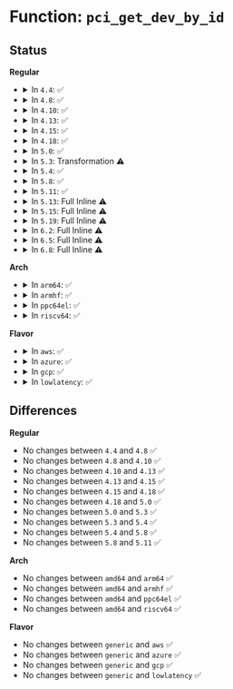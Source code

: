 # Function: <code>pci_get_dev_by_id</code>

## Status
<b>Regular</b>
<ul>
<li>
<details>
<summary>In <code>4.4</code>: ✅</summary>

```c
struct pci_dev *pci_get_dev_by_id(const struct pci_device_id *id, struct pci_dev *from);
```

**Collision:** Unique Static

**Inline:** No

**Transformation:** False

**Instances:**

```
In drivers/pci/search.c (ffffffff8143ab20)
Location: drivers/pci/search.c:260
Inline: False
Direct callers:
  - drivers/pci/search.c:pci_get_domain_bus_and_slot
  - drivers/pci/search.c:pci_get_class
  - drivers/pci/search.c:pci_dev_present
```
**Symbols:**

```
ffffffff8143ab20-ffffffff8143abaa: pci_get_dev_by_id (STB_LOCAL)
```
</details>
</li>
<li>
<details>
<summary>In <code>4.8</code>: ✅</summary>

```c
struct pci_dev *pci_get_dev_by_id(const struct pci_device_id *id, struct pci_dev *from);
```

**Collision:** Unique Static

**Inline:** No

**Transformation:** False

**Instances:**

```
In drivers/pci/search.c (ffffffff81486a40)
Location: drivers/pci/search.c:264
Inline: False
Direct callers:
  - drivers/pci/search.c:pci_dev_present
  - drivers/pci/search.c:pci_get_class
  - drivers/pci/search.c:pci_get_domain_bus_and_slot
```
**Symbols:**

```
ffffffff81486a40-ffffffff81486aca: pci_get_dev_by_id (STB_LOCAL)
```
</details>
</li>
<li>
<details>
<summary>In <code>4.10</code>: ✅</summary>

```c
struct pci_dev *pci_get_dev_by_id(const struct pci_device_id *id, struct pci_dev *from);
```

**Collision:** Unique Static

**Inline:** No

**Transformation:** False

**Instances:**

```
In drivers/pci/search.c (ffffffff814a81f0)
Location: drivers/pci/search.c:264
Inline: False
Direct callers:
  - drivers/pci/search.c:pci_dev_present
  - drivers/pci/search.c:pci_get_class
  - drivers/pci/search.c:pci_get_domain_bus_and_slot
```
**Symbols:**

```
ffffffff814a81f0-ffffffff814a827a: pci_get_dev_by_id (STB_LOCAL)
```
</details>
</li>
<li>
<details>
<summary>In <code>4.13</code>: ✅</summary>

```c
struct pci_dev *pci_get_dev_by_id(const struct pci_device_id *id, struct pci_dev *from);
```

**Collision:** Unique Static

**Inline:** No

**Transformation:** False

**Instances:**

```
In drivers/pci/search.c (ffffffff814b21b0)
Location: drivers/pci/search.c:268
Inline: False
Direct callers:
  - drivers/pci/search.c:pci_dev_present
  - drivers/pci/search.c:pci_get_class
  - drivers/pci/search.c:pci_get_domain_bus_and_slot
```
**Symbols:**

```
ffffffff814b21b0-ffffffff814b221b: pci_get_dev_by_id (STB_LOCAL)
```
</details>
</li>
<li>
<details>
<summary>In <code>4.15</code>: ✅</summary>

```c
struct pci_dev *pci_get_dev_by_id(const struct pci_device_id *id, struct pci_dev *from);
```

**Collision:** Unique Static

**Inline:** No

**Transformation:** False

**Instances:**

```
In drivers/pci/search.c (ffffffff814f18a0)
Location: drivers/pci/search.c:268
Inline: False
Direct callers:
  - drivers/pci/search.c:pci_dev_present
  - drivers/pci/search.c:pci_get_class
  - drivers/pci/search.c:pci_get_domain_bus_and_slot
```
**Symbols:**

```
ffffffff814f18a0-ffffffff814f190b: pci_get_dev_by_id (STB_LOCAL)
```
</details>
</li>
<li>
<details>
<summary>In <code>4.18</code>: ✅</summary>

```c
struct pci_dev *pci_get_dev_by_id(const struct pci_device_id *id, struct pci_dev *from);
```

**Collision:** Unique Static

**Inline:** No

**Transformation:** False

**Instances:**

```
In drivers/pci/search.c (ffffffff81521b30)
Location: drivers/pci/search.c:269
Inline: False
Direct callers:
  - drivers/pci/search.c:pci_dev_present
  - drivers/pci/search.c:pci_get_class
  - drivers/pci/search.c:pci_get_domain_bus_and_slot
```
**Symbols:**

```
ffffffff81521b30-ffffffff81521b9b: pci_get_dev_by_id (STB_LOCAL)
```
</details>
</li>
<li>
<details>
<summary>In <code>5.0</code>: ✅</summary>

```c
struct pci_dev *pci_get_dev_by_id(const struct pci_device_id *id, struct pci_dev *from);
```

**Collision:** Unique Static

**Inline:** No

**Transformation:** False

**Instances:**

```
In drivers/pci/search.c (ffffffff81537960)
Location: drivers/pci/search.c:269
Inline: False
Direct callers:
  - drivers/pci/search.c:pci_dev_present
  - drivers/pci/search.c:pci_get_class
  - drivers/pci/search.c:pci_get_domain_bus_and_slot
```
**Symbols:**

```
ffffffff81537960-ffffffff815379cc: pci_get_dev_by_id (STB_LOCAL)
```
</details>
</li>
<li>
<details>
<summary>In <code>5.3</code>: Transformation ⚠️</summary>

```c
struct pci_dev *pci_get_dev_by_id(const struct pci_device_id *id, struct pci_dev *from);
```

**Collision:** Unique Static

**Inline:** No

**Transformation:** True

**Instances:**

```
In drivers/pci/search.c (0)
Location: drivers/pci/search.c:265
Inline: False
Direct callers:
  - drivers/pci/search.c:pci_dev_present
  - drivers/pci/search.c:pci_get_class
  - drivers/pci/search.c:pci_get_domain_bus_and_slot
```
**Symbols:**

```
ffffffff815672f0-ffffffff81567365: pci_get_dev_by_id (STB_LOCAL)
ffffffff815676fc-ffffffff81567717: pci_get_dev_by_id.cold (STB_LOCAL)
```
</details>
</li>
<li>
<details>
<summary>In <code>5.4</code>: ✅</summary>

```c
struct pci_dev *pci_get_dev_by_id(const struct pci_device_id *id, struct pci_dev *from);
```

**Collision:** Unique Static

**Inline:** No

**Transformation:** False

**Instances:**

```
In drivers/pci/search.c (ffffffff81588650)
Location: drivers/pci/search.c:264
Inline: False
Direct callers:
  - drivers/pci/search.c:pci_dev_present
  - drivers/pci/search.c:pci_get_class
  - drivers/pci/search.c:pci_get_domain_bus_and_slot
```
**Symbols:**

```
ffffffff81588650-ffffffff815886bd: pci_get_dev_by_id (STB_LOCAL)
```
</details>
</li>
<li>
<details>
<summary>In <code>5.8</code>: ✅</summary>

```c
struct pci_dev *pci_get_dev_by_id(const struct pci_device_id *id, struct pci_dev *from);
```

**Collision:** Unique Static

**Inline:** No

**Transformation:** False

**Instances:**

```
In drivers/pci/search.c (ffffffff8162f230)
Location: drivers/pci/search.c:270
Inline: False
Direct callers:
  - drivers/pci/search.c:pci_dev_present
  - drivers/pci/search.c:pci_get_class
  - drivers/pci/search.c:pci_get_domain_bus_and_slot
```
**Symbols:**

```
ffffffff8162f230-ffffffff8162f29d: pci_get_dev_by_id (STB_LOCAL)
```
</details>
</li>
<li>
<details>
<summary>In <code>5.11</code>: ✅</summary>

```c
struct pci_dev *pci_get_dev_by_id(const struct pci_device_id *id, struct pci_dev *from);
```

**Collision:** Unique Static

**Inline:** No

**Transformation:** False

**Instances:**

```
In drivers/pci/search.c (ffffffff816548c0)
Location: drivers/pci/search.c:270
Inline: False
Direct callers:
  - drivers/pci/search.c:pci_dev_present
  - drivers/pci/search.c:pci_get_class
  - drivers/pci/search.c:pci_get_domain_bus_and_slot
```
**Symbols:**

```
ffffffff816548c0-ffffffff8165492d: pci_get_dev_by_id (STB_LOCAL)
```
</details>
</li>
<li>
<details>
<summary>In <code>5.13</code>: Full Inline ⚠️</summary>

**Collision:** Unique Static

**Inline:** Full

**Transformation:** False

**Instances:**

```
In drivers/pci/search.c (ffffffff8163740c)
Location: drivers/pci/search.c:268
Inline: True
Inline callers:
  - drivers/pci/search.c:pci_dev_present
  - drivers/pci/search.c:pci_get_class
  - drivers/pci/search.c:pci_get_domain_bus_and_slot
```
</details>
</li>
<li>
<details>
<summary>In <code>5.15</code>: Full Inline ⚠️</summary>

**Collision:** Unique Static

**Inline:** Full

**Transformation:** False

**Instances:**

```
In drivers/pci/search.c (ffffffff816a767c)
Location: drivers/pci/search.c:268
Inline: True
Inline callers:
  - drivers/pci/search.c:pci_dev_present
  - drivers/pci/search.c:pci_get_class
  - drivers/pci/search.c:pci_get_domain_bus_and_slot
```
</details>
</li>
<li>
<details>
<summary>In <code>5.19</code>: Full Inline ⚠️</summary>

**Collision:** Unique Static

**Inline:** Full

**Transformation:** False

**Instances:**

```
In drivers/pci/search.c (ffffffff817ca092)
Location: drivers/pci/search.c:268
Inline: True
Inline callers:
  - drivers/pci/search.c:pci_dev_present
  - drivers/pci/search.c:pci_get_class
  - drivers/pci/search.c:pci_get_domain_bus_and_slot
```
</details>
</li>
<li>
<details>
<summary>In <code>6.2</code>: Full Inline ⚠️</summary>

**Collision:** Unique Static

**Inline:** Full

**Transformation:** False

**Instances:**

```
In drivers/pci/search.c (ffffffff818e7b32)
Location: drivers/pci/search.c:268
Inline: True
Inline callers:
  - drivers/pci/search.c:pci_dev_present
  - drivers/pci/search.c:pci_get_class
  - drivers/pci/search.c:pci_get_domain_bus_and_slot
```
</details>
</li>
<li>
<details>
<summary>In <code>6.5</code>: Full Inline ⚠️</summary>

**Collision:** Unique Static

**Inline:** Full

**Transformation:** False

**Instances:**

```
In drivers/pci/search.c (ffffffff8192b152)
Location: drivers/pci/search.c:268
Inline: True
Inline callers:
  - drivers/pci/search.c:pci_dev_present
  - drivers/pci/search.c:pci_get_class
  - drivers/pci/search.c:pci_get_domain_bus_and_slot
```
</details>
</li>
<li>
<details>
<summary>In <code>6.8</code>: Full Inline ⚠️</summary>

**Collision:** Unique Static

**Inline:** Full

**Transformation:** False

**Instances:**

```
In drivers/pci/search.c (ffffffff819739d2)
Location: drivers/pci/search.c:268
Inline: True
Inline callers:
  - drivers/pci/search.c:pci_dev_present
  - drivers/pci/search.c:pci_get_base_class
  - drivers/pci/search.c:pci_get_class
  - drivers/pci/search.c:pci_get_domain_bus_and_slot
```
</details>
</li>
</ul>
<b>Arch</b>
<ul>
<li>
<details>
<summary>In <code>arm64</code>: ✅</summary>

```c
struct pci_dev *pci_get_dev_by_id(const struct pci_device_id *id, struct pci_dev *from);
```

**Collision:** Unique Static

**Inline:** No

**Transformation:** False

**Instances:**

```
In drivers/pci/search.c (ffff8000106ecb98)
Location: drivers/pci/search.c:264
Inline: False
Direct callers:
  - drivers/pci/search.c:pci_dev_present
  - drivers/pci/search.c:pci_get_class
  - drivers/pci/search.c:pci_get_domain_bus_and_slot
```
**Symbols:**

```
ffff8000106ecb98-ffff8000106ecc18: pci_get_dev_by_id (STB_LOCAL)
```
</details>
</li>
<li>
<details>
<summary>In <code>armhf</code>: ✅</summary>

```c
struct pci_dev *pci_get_dev_by_id(const struct pci_device_id *id, struct pci_dev *from);
```

**Collision:** Unique Static

**Inline:** No

**Transformation:** False

**Instances:**

```
In drivers/pci/search.c (c0887de4)
Location: drivers/pci/search.c:264
Inline: False
Direct callers:
  - drivers/pci/search.c:pci_dev_present
  - drivers/pci/search.c:pci_get_class
  - drivers/pci/search.c:pci_get_domain_bus_and_slot
```
**Symbols:**

```
c0887de4-c0887e7c: pci_get_dev_by_id (STB_LOCAL)
```
</details>
</li>
<li>
<details>
<summary>In <code>ppc64el</code>: ✅</summary>

```c
struct pci_dev *pci_get_dev_by_id(const struct pci_device_id *id, struct pci_dev *from);
```

**Collision:** Unique Static

**Inline:** No

**Transformation:** False

**Instances:**

```
In drivers/pci/search.c (c0000000008689e0)
Location: drivers/pci/search.c:264
Inline: False
Direct callers:
  - drivers/pci/search.c:pci_dev_present
  - drivers/pci/search.c:pci_get_class
  - drivers/pci/search.c:pci_get_domain_bus_and_slot
```
**Symbols:**

```
c0000000008689e0-c000000000868a88: pci_get_dev_by_id (STB_LOCAL)
```
</details>
</li>
<li>
<details>
<summary>In <code>riscv64</code>: ✅</summary>

```c
struct pci_dev *pci_get_dev_by_id(const struct pci_device_id *id, struct pci_dev *from);
```

**Collision:** Unique Static

**Inline:** No

**Transformation:** False

**Instances:**

```
In drivers/pci/search.c (ffffffe0004c1a76)
Location: drivers/pci/search.c:264
Inline: False
Direct callers:
  - drivers/pci/search.c:pci_dev_present
  - drivers/pci/search.c:pci_get_class
  - drivers/pci/search.c:pci_get_domain_bus_and_slot
```
**Symbols:**

```
ffffffe0004c1a76-ffffffe0004c1aea: pci_get_dev_by_id (STB_LOCAL)
```
</details>
</li>
</ul>
<b>Flavor</b>
<ul>
<li>
<details>
<summary>In <code>aws</code>: ✅</summary>

```c
struct pci_dev *pci_get_dev_by_id(const struct pci_device_id *id, struct pci_dev *from);
```

**Collision:** Unique Static

**Inline:** No

**Transformation:** False

**Instances:**

```
In drivers/pci/search.c (ffffffff8157c4e0)
Location: drivers/pci/search.c:264
Inline: False
Direct callers:
  - drivers/pci/search.c:pci_dev_present
  - drivers/pci/search.c:pci_get_class
  - drivers/pci/search.c:pci_get_domain_bus_and_slot
```
**Symbols:**

```
ffffffff8157c4e0-ffffffff8157c54d: pci_get_dev_by_id (STB_LOCAL)
```
</details>
</li>
<li>
<details>
<summary>In <code>azure</code>: ✅</summary>

```c
struct pci_dev *pci_get_dev_by_id(const struct pci_device_id *id, struct pci_dev *from);
```

**Collision:** Unique Static

**Inline:** No

**Transformation:** False

**Instances:**

```
In drivers/pci/search.c (ffffffff8156b2b0)
Location: drivers/pci/search.c:264
Inline: False
Direct callers:
  - drivers/pci/search.c:pci_dev_present
  - drivers/pci/search.c:pci_get_class
  - drivers/pci/search.c:pci_get_domain_bus_and_slot
```
**Symbols:**

```
ffffffff8156b2b0-ffffffff8156b31d: pci_get_dev_by_id (STB_LOCAL)
```
</details>
</li>
<li>
<details>
<summary>In <code>gcp</code>: ✅</summary>

```c
struct pci_dev *pci_get_dev_by_id(const struct pci_device_id *id, struct pci_dev *from);
```

**Collision:** Unique Static

**Inline:** No

**Transformation:** False

**Instances:**

```
In drivers/pci/search.c (ffffffff8157c3a0)
Location: drivers/pci/search.c:264
Inline: False
Direct callers:
  - drivers/pci/search.c:pci_dev_present
  - drivers/pci/search.c:pci_get_class
  - drivers/pci/search.c:pci_get_domain_bus_and_slot
```
**Symbols:**

```
ffffffff8157c3a0-ffffffff8157c40d: pci_get_dev_by_id (STB_LOCAL)
```
</details>
</li>
<li>
<details>
<summary>In <code>lowlatency</code>: ✅</summary>

```c
struct pci_dev *pci_get_dev_by_id(const struct pci_device_id *id, struct pci_dev *from);
```

**Collision:** Unique Static

**Inline:** No

**Transformation:** False

**Instances:**

```
In drivers/pci/search.c (ffffffff81596850)
Location: drivers/pci/search.c:264
Inline: False
Direct callers:
  - drivers/pci/search.c:pci_dev_present
  - drivers/pci/search.c:pci_get_class
  - drivers/pci/search.c:pci_get_domain_bus_and_slot
```
**Symbols:**

```
ffffffff81596850-ffffffff815968bd: pci_get_dev_by_id (STB_LOCAL)
```
</details>
</li>
</ul>

## Differences
<b>Regular</b>
<ul>
<li>
No changes between <code>4.4</code> and <code>4.8</code> ✅
</li>
<li>
No changes between <code>4.8</code> and <code>4.10</code> ✅
</li>
<li>
No changes between <code>4.10</code> and <code>4.13</code> ✅
</li>
<li>
No changes between <code>4.13</code> and <code>4.15</code> ✅
</li>
<li>
No changes between <code>4.15</code> and <code>4.18</code> ✅
</li>
<li>
No changes between <code>4.18</code> and <code>5.0</code> ✅
</li>
<li>
No changes between <code>5.0</code> and <code>5.3</code> ✅
</li>
<li>
No changes between <code>5.3</code> and <code>5.4</code> ✅
</li>
<li>
No changes between <code>5.4</code> and <code>5.8</code> ✅
</li>
<li>
No changes between <code>5.8</code> and <code>5.11</code> ✅
</li>
</ul>
<b>Arch</b>
<ul>
<li>
No changes between <code>amd64</code> and <code>arm64</code> ✅
</li>
<li>
No changes between <code>amd64</code> and <code>armhf</code> ✅
</li>
<li>
No changes between <code>amd64</code> and <code>ppc64el</code> ✅
</li>
<li>
No changes between <code>amd64</code> and <code>riscv64</code> ✅
</li>
</ul>
<b>Flavor</b>
<ul>
<li>
No changes between <code>generic</code> and <code>aws</code> ✅
</li>
<li>
No changes between <code>generic</code> and <code>azure</code> ✅
</li>
<li>
No changes between <code>generic</code> and <code>gcp</code> ✅
</li>
<li>
No changes between <code>generic</code> and <code>lowlatency</code> ✅
</li>
</ul>

